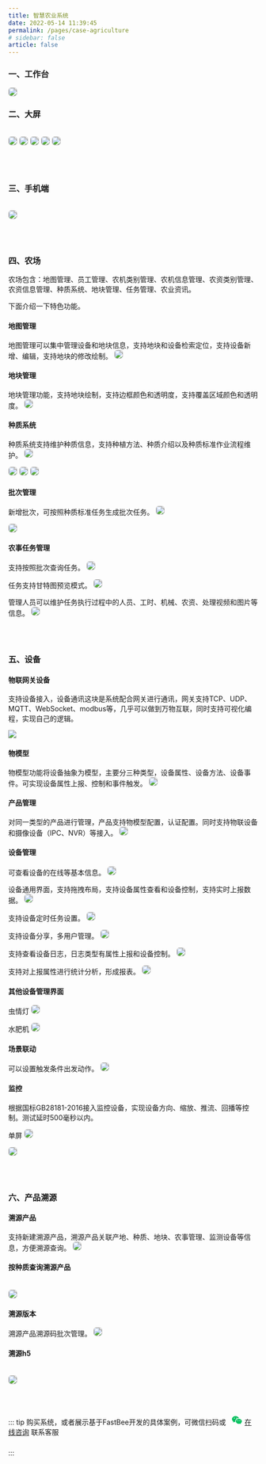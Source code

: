 ```yaml
---
title: 智慧农业系统
date: 2022-05-14 11:39:45
permalink: /pages/case-agriculture
# sidebar: false
article: false
---
```


### 一、工作台

<img src="../images/case_agriculture01.png" style="border:1px solid #ccc;border-radius:6px;" />

<br />

### 二、大屏

<br />

<img src="../images/case_agriculture02.png" style="border:1px solid #ccc;border-radius:6px;" />

<img src="../images/case_agriculture03.png" style="border:1px solid #ccc;border-radius:6px;" />

<img src="../images/case_agriculture04.png" style="border:1px solid #ccc;border-radius:6px;" />

<img src="../images/case_agriculture05.png" style="border:1px solid #ccc;border-radius:6px;" />

<img src="../images/case_agriculture06.png" style="border:1px solid #ccc;border-radius:6px;" />

<br /><br />

### 三、手机端

<br />

<img src="../images/case_agriculture07.png" style="border:1px solid #ccc;border-radius:6px;" />

<br /><br />

### 四、农场
农场包含：地图管理、员工管理、农机类别管理、农机信息管理、农资类别管理、农资信息管理、种质系统、地块管理、任务管理、农业资讯。

下面介绍一下特色功能。

#### 地图管理
地图管理可以集中管理设备和地块信息，支持地块和设备检索定位，支持设备新增、编辑，支持地块的修改绘制。
<img src="../images/case_agriculture08.png" style="border:1px solid #ccc;border-radius:6px;" />


#### 地块管理
地块管理功能，支持地块绘制，支持边框颜色和透明度，支持覆盖区域颜色和透明度。
<img src="../images/case_agriculture09.png" style="border:1px solid #ccc;border-radius:6px;" />

#### 种质系统
种质系统支持维护种质信息，支持种植方法、种质介绍以及种质标准作业流程维护。
<img src="../images/case_agriculture10.png" style="border:1px solid #ccc;border-radius:6px;" />

<img src="../images/case_agriculture11.png" style="border:1px solid #ccc;border-radius:6px;" />

<img src="../images/case_agriculture12.png" style="border:1px solid #ccc;border-radius:6px;" />

<img src="../images/case_agriculture13.png" style="border:1px solid #ccc;border-radius:6px;" />

#### 批次管理
新增批次，可按照种质标准任务生成批次任务。
<img src="../images/case_agriculture14.png" style="border:1px solid #ccc;border-radius:6px;" />

<img src="../images/case_agriculture15.png" style="border:1px solid #ccc;border-radius:6px;" />

#### 农事任务管理
支持按照批次查询任务。
<img src="../images/case_agriculture16.png" style="border:1px solid #ccc;border-radius:6px;" />

任务支持甘特图预览模式。
<img src="../images/case_agriculture17.png" style="border:1px solid #ccc;border-radius:6px;" />

管理人员可以维护任务执行过程中的人员、工时、机械、农资、处理视频和图片等信息。
<img src="../images/case_agriculture18.png" style="border:1px solid #ccc;border-radius:6px;" />

<br /><br />

### 五、设备

#### 物联网关设备
支持设备接入，设备通讯这块是系统配合网关进行通讯，网关支持TCP、UDP、MQTT、WebSocket、modbus等，几乎可以做到万物互联，同时支持可视化编程，实现自己的逻辑。

<img src="../images/case_agriculture19.png" />

#### 物模型
物模型功能将设备抽象为模型，主要分三种类型，设备属性、设备方法、设备事件。可实现设备属性上报、控制和事件触发。
<img src="../images/case_agriculture20.png" style="border:1px solid #ccc;border-radius:6px;" />

#### 产品管理
对同一类型的产品进行管理，产品支持物模型配置，认证配置。同时支持物联设备和摄像设备（IPC、NVR）等接入。
<img src="../images/case_agriculture21.png" style="border:1px solid #ccc;border-radius:6px;" />

#### 设备管理
可查看设备的在线等基本信息。
<img src="../images/case_agriculture22.png" style="border:1px solid #ccc;border-radius:6px;" />

设备通用界面，支持拖拽布局，支持设备属性查看和设备控制，支持实时上报数据。
<img src="../images/case_agriculture23.png" style="border:1px solid #ccc;border-radius:6px;" />

支持设备定时任务设置。
<img src="../images/case_agriculture24.png" style="border:1px solid #ccc;border-radius:6px;" />

支持设备分享，多用户管理。
<img src="../images/case_agriculture25.png" style="border:1px solid #ccc;border-radius:6px;" />

支持查看设备日志，日志类型有属性上报和设备控制。
<img src="../images/case_agriculture26.png" style="border:1px solid #ccc;border-radius:6px;" />

支持对上报属性进行统计分析，形成报表。
<img src="../images/case_agriculture27.png" style="border:1px solid #ccc;border-radius:6px;" />

#### 其他设备管理界面
虫情灯
<img src="../images/case_agriculture28.png" style="border:1px solid #ccc;border-radius:6px;" />

水肥机
<img src="../images/case_agriculture29.png" style="border:1px solid #ccc;border-radius:6px;" />

#### 场景联动
可以设置触发条件出发动作。
<img src="../images/case_agriculture30.png" style="border:1px solid #ccc;border-radius:6px;" />

#### 监控
根据国标GB28181-2016接入监控设备，实现设备方向、缩放、推流、回播等控制。测试延时500毫秒以内。

单屏
<img src="../images/case_agriculture31.png" style="border:1px solid #ccc;border-radius:6px;" />

<img src="../images/case_agriculture32.png" style="border:1px solid #ccc;border-radius:6px;" />

<br /><br />

### 六、产品溯源

#### 溯源产品
支持新建溯源产品，溯源产品关联产地、种质、地块、农事管理、监测设备等信息，方便溯源查询。
<img src="../images/case_agriculture33.png" style="border:1px solid #ccc;border-radius:6px;" />

#### 按种质查询溯源产品

<br />

<img src="../images/case_agriculture34.png" style="border:1px solid #ccc;border-radius:6px;" />

#### 溯源版本
溯源产品溯源码批次管理。
<img src="../images/case_agriculture35.png" style="border:1px solid #ccc;border-radius:6px;" />

#### 溯源h5

<br />

<img src="../images/case_agriculture36.png" style="border:1px solid #ccc;border-radius:6px;" />


<br /><br />

::: tip 购买系统，或者展示基于FastBee开发的具体案例，可微信扫码或 &nbsp;  <a data-title="contact" href="https://work.weixin.qq.com/kfid/kfcaddb3d678e41b08e" target="_blank"><svg xmlns="http://www.w3.org/2000/svg" width="20" height="20" fill="currentColor" style="color: #07c160; margin-right: 6px" viewBox="0 0 16 16"><path d="M11.176 14.429c-2.665 0-4.826-1.8-4.826-4.018 0-2.22 2.159-4.02 4.824-4.02S16 8.191 16 10.411c0 1.21-.65 2.301-1.666 3.036a.324.324 0 0 0-.12.366l.218.81a.616.616 0 0 1 .029.117.166.166 0 0 1-.162.162.177.177 0 0 1-.092-.03l-1.057-.61a.519.519 0 0 0-.256-.074.509.509 0 0 0-.142.021 5.668 5.668 0 0 1-1.576.22ZM9.064 9.542a.647.647 0 1 0 .557-1 .645.645 0 0 0-.646.647.615.615 0 0 0 .09.353Zm3.232.001a.646.646 0 1 0 .546-1 .645.645 0 0 0-.644.644.627.627 0 0 0 .098.356Z"></path><path d="M0 6.826c0 1.455.781 2.765 2.001 3.656a.385.385 0 0 1 .143.439l-.161.6-.1.373a.499.499 0 0 0-.032.14.192.192 0 0 0 .193.193c.039 0 .077-.01.111-.029l1.268-.733a.622.622 0 0 1 .308-.088c.058 0 .116.009.171.025a6.83 6.83 0 0 0 1.625.26 4.45 4.45 0 0 1-.177-1.251c0-2.936 2.785-5.02 5.824-5.02.05 0 .1 0 .15.002C10.587 3.429 8.392 2 5.796 2 2.596 2 0 4.16 0 6.826Zm4.632-1.555a.77.77 0 1 1-1.54 0 .77.77 0 0 1 1.54 0Zm3.875 0a.77.77 0 1 1-1.54 0 .77.77 0 0 1 1.54 0Z"></path></svg>在线咨询</a> 联系客服
<br />
<div style="width: 200px;text-align:center;margin-bottom:10px;">
   <img alt="" src="https://fastbee.cn/img/xian.png" />
</div>
:::

